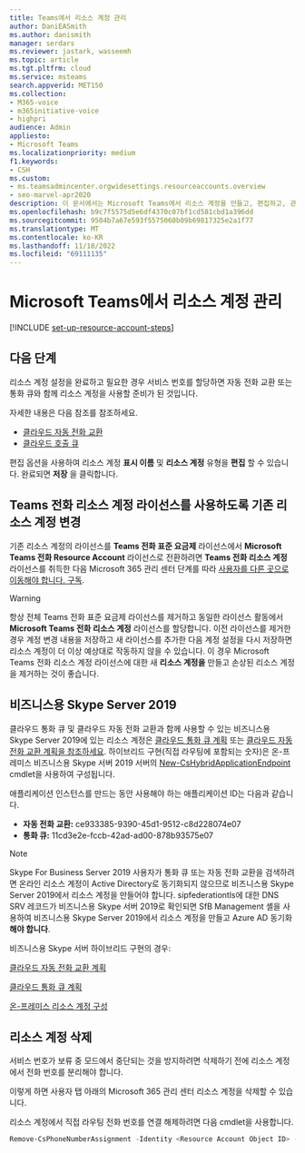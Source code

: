```yaml
---
title: Teams에서 리소스 계정 관리
author: DaniEASmith
ms.author: danismith
manager: serdars
ms.reviewer: jastark, wasseemh
ms.topic: article
ms.tgt.pltfrm: cloud
ms.service: msteams
search.appverid: MET150
ms.collection:
- M365-voice
- m365initiative-voice
- highpri
audience: Admin
appliesto:
- Microsoft Teams
ms.localizationpriority: medium
f1.keywords:
- CSH
ms.custom:
- ms.teamsadmincenter.orgwidesettings.resourceaccounts.overview
- seo-marvel-apr2020
description: 이 문서에서는 Microsoft Teams에서 리소스 계정을 만들고, 편집하고, 관리하는 방법을 알아봅니다.
ms.openlocfilehash: b9c7f5575d5e6df4370c07bf1cd581cbd1a396dd
ms.sourcegitcommit: 9504b7a67e593f5575060b09b69817325e2a1f77
ms.translationtype: MT
ms.contentlocale: ko-KR
ms.lasthandoff: 11/18/2022
ms.locfileid: "69111135"
---
```

# <a name="manage-resource-accounts-in-microsoft-teams"></a>Microsoft Teams에서 리소스 계정 관리

[!INCLUDE [set-up-resource-account-steps](./includes/set-up-resource-account-steps.md)]

## <a name="next-steps"></a>다음 단계

리소스 계정 설정을 완료하고 필요한 경우 서비스 번호를 할당하면 자동 전화 교환 또는 통화 큐와 함께 리소스 계정을 사용할 준비가 된 것입니다.

자세한 내용은 다음 참조를 참조하세요.

- [클라우드 자동 전화 교환](create-a-phone-system-auto-attendant.md)
- [클라우드 호출 큐](create-a-phone-system-call-queue.md)

편집 옵션을 사용하여 리소스 계정 **표시 이름** 및 **리소스 계정** 유형을 **편집** 할 수 있습니다. 완료되면 **저장** 을 클릭합니다.

## <a name="change-an-existing-resource-account-to-use-a-teams-phone-resource-account-license"></a>Teams 전화 리소스 계정 라이선스를 사용하도록 기존 리소스 계정 변경
기존 리소스 계정의 라이선스를 **Teams 전화 표준 요금제** 라이선스에서 **Microsoft Teams 전화 Resource Account** 라이선스로 전환하려면 **Teams 전화 리소스 계정** 라이선스를 취득한 다음 Microsoft 365 관리 센터 단계를 따라 [사용자를 다른 곳으로 이동해야 합니다. 구독](/microsoft-365/admin/manage/assign-licenses-to-users#move-users-to-a-different-subscription).

> [!WARNING]
> 항상 전체 Teams 전화 표준 요금제 라이선스를 제거하고 동일한 라이선스 활동에서 **Microsoft Teams 전화 리소스 계정** 라이선스를 할당합니다. 이전 라이선스를 제거한 경우 계정 변경 내용을 저장하고 새 라이선스를 추가한 다음 계정 설정을 다시 저장하면 리소스 계정이 더 이상 예상대로 작동하지 않을 수 있습니다. 이 경우 Microsoft Teams 전화 리소스 계정 라이선스에 대한 새 **리소스 계정을** 만들고 손상된 리소스 계정을 제거하는 것이 좋습니다.

## <a name="skype-for-business-server-2019"></a>비즈니스용 Skype Server 2019

클라우드 통화 큐 및 클라우드 자동 전화 교환과 함께 사용할 수 있는 비즈니스용 Skype Server 2019에 있는 리소스 계정은 [클라우드 통화 큐 계획](/SkypeforBusiness/hybrid/plan-call-queue) 또는 [클라우드 자동 전화 교환 계획을 참조하세요](/SkypeForBusiness/hybrid/plan-cloud-auto-attendant). 하이브리드 구현(직접 라우팅에 포함되는 숫자)은 온-프레미스 비즈니스용 Skype 서버 2019 서버의 [New-CsHybridApplicationEndpoint](/powershell/module/skype/new-cshybridapplicationendpoint) cmdlet을 사용하여 구성됩니다.

애플리케이션 인스턴스를 만드는 동안 사용해야 하는 애플리케이션 ID는 다음과 같습니다.

- **자동 전화 교환:** ce933385-9390-45d1-9512-c8d228074e07
- **통화 큐:** 11cd3e2e-fccb-42ad-ad00-878b93575e07

> [!NOTE]
> Skype For Business Server 2019 사용자가 통화 큐 또는 자동 전화 교환을 검색하려면 온라인 리소스 계정이 Active Directory로 동기화되지 않으므로 비즈니스용 Skype Server 2019에서 리소스 계정을 만들어야 합니다. sipfederationtls에 대한 DNS SRV 레코드가 비즈니스용 Skype 서버 2019로 확인되면 SfB Management 셸을 사용하여 비즈니스용 Skype Server 2019에서 리소스 계정을 만들고 Azure AD 동기화 **해야 합니다**.

비즈니스용 Skype 서버 하이브리드 구현의 경우:

   [클라우드 자동 전화 교환 계획](/SkypeForBusiness/hybrid/plan-cloud-auto-attendant)

   [클라우드 통화 큐 계획](/SkypeforBusiness/hybrid/plan-call-queue)

   [온-프레미스 리소스 계정 구성](/SkypeForBusiness/hybrid/configure-onprem-ra)

## <a name="delete-a-resource-account"></a>리소스 계정 삭제

서비스 번호가 보류 중 모드에서 중단되는 것을 방지하려면 삭제하기 전에 리소스 계정에서 전화 번호를 분리해야 합니다.

이렇게 하면 사용자 탭 아래의 Microsoft 365 관리 센터 리소스 계정을 삭제할 수 있습니다.

리소스 계정에서 직접 라우팅 전화 번호를 연결 해제하려면 다음 cmdlet을 사용합니다.

```powershell
Remove-CsPhoneNumberAssignment -Identity <Resource Account Object ID> -PhoneNumber <assigned phone number> -PhoneNumberType DirectRouting
```
